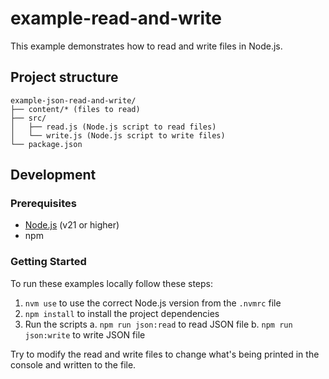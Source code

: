 # example-read-and-write

This example demonstrates how to read and write files in Node.js.

## Project structure

```plaintext
example-json-read-and-write/
├── content/* (files to read)
├── src/
│   ├── read.js (Node.js script to read files)
│   └── write.js (Node.js script to write files)
└── package.json
```

## Development

### Prerequisites

- [Node.js](https://nodejs.org/en/) (v21 or higher)
- npm

### Getting Started

To run these examples locally follow these steps:

1. `nvm use` to use the correct Node.js version from the `.nvmrc` file
2. `npm install` to install the project dependencies
3. Run the scripts
  a. `npm run json:read` to read JSON file
  b. `npm run json:write` to write JSON file

Try to modify the read and write files to change what's being printed in the console and written to the file.

